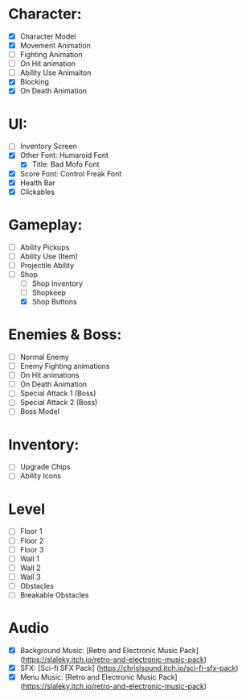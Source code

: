# Character:
- [x] Character Model
- [x] Movement Animation
- [ ] Fighting Animation
- [ ] On Hit animation
- [ ] Ability Use Animaiton
- [x] Blocking
- [x] On Death Animation

# UI:
- [ ] Inventory Screen
- [x] Other Font: Humaroid Font
    - [x] Title: Bad Mofo Font
- [x] Score Font: Control Freak Font
- [x] Health Bar
- [x] Clickables

# Gameplay:
- [ ] Ability Pickups
- [ ] Ability Use (Item)
- [ ] Projectile Ability
- [ ] Shop
    - [ ] Shop Inventory
    - [ ] Shopkeep 
    - [x] Shop Buttons

# Enemies & Boss:
- [ ] Normal Enemy
- [ ] Enemy Fighting animations
- [ ] On Hit animations
- [ ] On Death Animation
- [ ] Special Attack 1 (Boss)
- [ ] Special Attack 2 (Boss)
- [ ] Boss Model

# Inventory:
- [ ] Upgrade Chips
- [ ] Ability Icons

# Level
- [ ] Floor 1
- [ ] Floor 2
- [ ] Floor 3
- [ ] Wall 1
- [ ] Wall 2
- [ ] Wall 3
- [ ] Obstacles
- [ ] Breakable Obstacles

# Audio
- [x] Background Music: [Retro and Electronic Music Pack] (https://slaleky.itch.io/retro-and-electronic-music-pack)
- [x] SFX: [Sci-fi SFX Pack] (https://chrislsound.itch.io/sci-fi-sfx-pack)
- [x] Menu Music: [Retro and Electronic Music Pack] (https://slaleky.itch.io/retro-and-electronic-music-pack)
